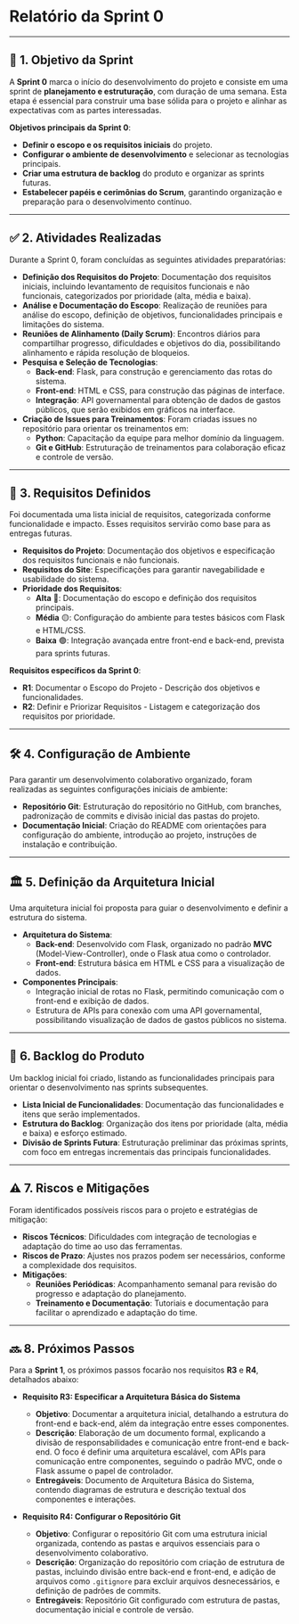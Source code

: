 # **Relatório da Sprint 0**

---

## 🎯 **1. Objetivo da Sprint**

A **Sprint 0** marca o início do desenvolvimento do projeto e consiste em uma sprint de **planejamento e estruturação**, com duração de uma semana. Esta etapa é essencial para construir uma base sólida para o projeto e alinhar as expectativas com as partes interessadas.

**Objetivos principais da Sprint 0**:
- **Definir o escopo e os requisitos iniciais** do projeto.
- **Configurar o ambiente de desenvolvimento** e selecionar as tecnologias principais.
- **Criar uma estrutura de backlog** do produto e organizar as sprints futuras.
- **Estabelecer papéis e cerimônias do Scrum**, garantindo organização e preparação para o desenvolvimento contínuo.

---

## ✅ **2. Atividades Realizadas**

Durante a Sprint 0, foram concluídas as seguintes atividades preparatórias:

- **Definição dos Requisitos do Projeto**: Documentação dos requisitos iniciais, incluindo levantamento de requisitos funcionais e não funcionais, categorizados por prioridade (alta, média e baixa).
- **Análise e Documentação do Escopo**: Realização de reuniões para análise do escopo, definição de objetivos, funcionalidades principais e limitações do sistema.
- **Reuniões de Alinhamento (Daily Scrum)**: Encontros diários para compartilhar progresso, dificuldades e objetivos do dia, possibilitando alinhamento e rápida resolução de bloqueios.
- **Pesquisa e Seleção de Tecnologias**:
  - **Back-end**: Flask, para construção e gerenciamento das rotas do sistema.
  - **Front-end**: HTML e CSS, para construção das páginas de interface.
  - **Integração**: API governamental para obtenção de dados de gastos públicos, que serão exibidos em gráficos na interface.
- **Criação de Issues para Treinamentos**: Foram criadas issues no repositório para orientar os treinamentos em:
  - **Python**: Capacitação da equipe para melhor domínio da linguagem.
  - **Git e GitHub**: Estruturação de treinamentos para colaboração eficaz e controle de versão.

---

## 📝 **3. Requisitos Definidos**

Foi documentada uma lista inicial de requisitos, categorizada conforme funcionalidade e impacto. Esses requisitos servirão como base para as entregas futuras.

- **Requisitos do Projeto**: Documentação dos objetivos e especificação dos requisitos funcionais e não funcionais.
- **Requisitos do Site**: Especificações para garantir navegabilidade e usabilidade do sistema.
- **Prioridade dos Requisitos**:
  - **Alta** 🔴: Documentação do escopo e definição dos requisitos principais.
  - **Média** 🟡: Configuração do ambiente para testes básicos com Flask e HTML/CSS.
  - **Baixa** 🟢: Integração avançada entre front-end e back-end, prevista para sprints futuras.

**Requisitos específicos da Sprint 0**:
- **R1**: Documentar o Escopo do Projeto - Descrição dos objetivos e funcionalidades.
- **R2**: Definir e Priorizar Requisitos - Listagem e categorização dos requisitos por prioridade.

---

## 🛠️ **4. Configuração de Ambiente**

Para garantir um desenvolvimento colaborativo organizado, foram realizadas as seguintes configurações iniciais de ambiente:

- **Repositório Git**: Estruturação do repositório no GitHub, com branches, padronização de commits e divisão inicial das pastas do projeto.
- **Documentação Inicial**: Criação do README com orientações para configuração do ambiente, introdução ao projeto, instruções de instalação e contribuição.

---

## 🏛️ **5. Definição da Arquitetura Inicial**

Uma arquitetura inicial foi proposta para guiar o desenvolvimento e definir a estrutura do sistema.

- **Arquitetura do Sistema**:
  - **Back-end**: Desenvolvido com Flask, organizado no padrão **MVC** (Model-View-Controller), onde o Flask atua como o controlador.
  - **Front-end**: Estrutura básica em HTML e CSS para a visualização de dados.
- **Componentes Principais**:
  - Integração inicial de rotas no Flask, permitindo comunicação com o front-end e exibição de dados.
  - Estrutura de APIs para conexão com uma API governamental, possibilitando visualização de dados de gastos públicos no sistema.

---

## 📅 **6. Backlog do Produto**

Um backlog inicial foi criado, listando as funcionalidades principais para orientar o desenvolvimento nas sprints subsequentes.

- **Lista Inicial de Funcionalidades**: Documentação das funcionalidades e itens que serão implementados.
- **Estrutura do Backlog**: Organização dos itens por prioridade (alta, média e baixa) e esforço estimado.
- **Divisão de Sprints Futura**: Estruturação preliminar das próximas sprints, com foco em entregas incrementais das principais funcionalidades.

---

## ⚠️ **7. Riscos e Mitigações**

Foram identificados possíveis riscos para o projeto e estratégias de mitigação:

- **Riscos Técnicos**: Dificuldades com integração de tecnologias e adaptação do time ao uso das ferramentas.
- **Riscos de Prazo**: Ajustes nos prazos podem ser necessários, conforme a complexidade dos requisitos.
- **Mitigações**:
  - **Reuniões Periódicas**: Acompanhamento semanal para revisão do progresso e adaptação do planejamento.
  - **Treinamento e Documentação**: Tutoriais e documentação para facilitar o aprendizado e adaptação do time.

---

## 🔜 **8. Próximos Passos**

Para a **Sprint 1**, os próximos passos focarão nos requisitos **R3** e **R4**, detalhados abaixo:

- **Requisito R3: Especificar a Arquitetura Básica do Sistema**
  - **Objetivo**: Documentar a arquitetura inicial, detalhando a estrutura do front-end e back-end, além da integração entre esses componentes.
  - **Descrição**: Elaboração de um documento formal, explicando a divisão de responsabilidades e comunicação entre front-end e back-end. O foco é definir uma arquitetura escalável, com APIs para comunicação entre componentes, seguindo o padrão MVC, onde o Flask assume o papel de controlador.
  - **Entregáveis**: Documento de Arquitetura Básica do Sistema, contendo diagramas de estrutura e descrição textual dos componentes e interações.

- **Requisito R4: Configurar o Repositório Git**
  - **Objetivo**: Configurar o repositório Git com uma estrutura inicial organizada, contendo as pastas e arquivos essenciais para o desenvolvimento colaborativo.
  - **Descrição**: Organização do repositório com criação de estrutura de pastas, incluindo divisão entre back-end e front-end, e adição de arquivos como `.gitignore` para excluir arquivos desnecessários, e definição de padrões de commits.
  - **Entregáveis**: Repositório Git configurado com estrutura de pastas, documentação inicial e controle de versão.

